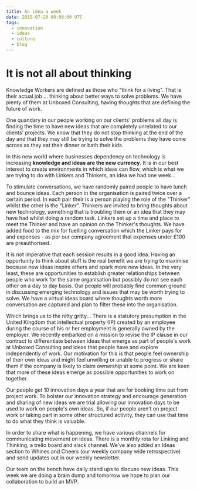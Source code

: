 ```yaml
---
title: An idea a week
date: 2015-07-20 00:00:00 UTC
tags: 
  - innovation
  - ideas
  - culture
  - blog
---
```


# It is not all about thinking

Knowledge Workers are defined as those who "think for a living". That is their actual job ... thinking about better ways to solve problems. We have plenty of them at Unboxed Consulting, having thoughts that are defining the future of work.

One quandary in our people working on our clients' problems all day is finding the time to have new ideas that are completely unrelated to our clients' projects. We know that they do not stop thinking at the end of the day and that they may still be trying to solve the problems they have come across as they eat their dinner or bath their kids. 

In this new world where businesses dependency on technology is increasing <b>knowledge and ideas are the new currency</b>. It is in our best interest to create environments in which ideas can flow, which is what we are trying to do with Linkers and Thinkers, an idea we had one week...

To stimulate conversations, we have randomly paired people to have lunch and bounce ideas. Each person in the organisation is paired twice over a certain period. In each pair their is a person playing the role of the "Thinker" whilst the other is the "Linker". Thinkers are invited to bring thoughts about new technology, something that is troubling them or an idea that they may have had whilst doing a random task. Linkers set up a time and place to meet the Thinker and have an opinion on the Thinker's thoughts. We have added food to the mix for fuelling conversation which the Linker pays for and expenses - as per our company agreement that expenses under £100 are preauthorised.

It is not imperative that each session results in a good idea. Having an opportunity to think about stuff is the real benefit we are trying to maximise because new ideas inspire others and spark more new ideas. In the very least, these are opportunities to establish greater relationships between people who work for the same organisation but possibly do not see each other on a day to day basis. Our people will probably find common ground in discussing emerging technology and issues that may be worth trying to solve. We have a virtual ideas board where thoughts worth more conversation are captured and plan to filter these into the organisation. 

Which brings us to the nitty gritty... There is a statutory presumption in the United Kingdom that intellectual property (IP) created by an employee during the course of his or her employment is generally owned by the employer. We recently embarked on a mission to revise the IP clause in our contract to differentiate between ideas that emerge as part of people's work at Unboxed Consulting and ideas that people have and explore independently of work. Our motivation for this is that people feel ownership of their own ideas and might feel unwilling or unable to progress or share them if the company is likely to claim ownership at some point. We are keen that more of these ideas emerge as possible opportunities to work on together.

Our people get 10 innovation days a year that are for booking time out from project work. To bolster our innovation strategy and encourage generation and sharing of new ideas we are trial allowing our innovation days to be used to work on people's own ideas. So, if our people aren’t on project work or taking part in some other structured activity, they can use that time to do what they think is valuable.

In order to share what is happening, we have various channels for communicating movement on ideas. There is a monthly rota for Linking and Thinking, a trello board and slack channel. We've also added an Ideas section to Whines and Cheers (our weekly company wide retrospective) and send updates out in our weekly newsletter.

Our team on the bench have daily stand ups to discuss new ideas. This week we are doing a brain dump and tomorrow we hope to plan our collaboration to build an MVP.

